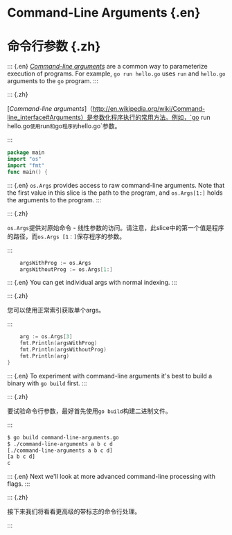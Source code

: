 
# Command-Line Arguments {.en}


# 命令行参数 {.zh}


::: {.en}
[_Command-line arguments_](http://en.wikipedia.org/wiki/Command-line_interface#Arguments)
are a common way to parameterize execution of programs.
For example, `go run hello.go` uses `run` and
`hello.go` arguments to the `go` program.
:::

::: {.zh}

[_Command-line arguments_]（http://en.wikipedia.org/wiki/Command-line_interface#Arguments）是参数化程序执行的常用方法。例如，`go run hello.go`使用`run`和`go`程序的`hello.go`参数。

:::


```go
package main
import "os"
import "fmt"
func main() {
```


::: {.en}
`os.Args` provides access to raw command-line
arguments. Note that the first value in this slice
is the path to the program, and `os.Args[1:]`
holds the arguments to the program.
:::

::: {.zh}

`os.Args`提供对原始命令 - 线性参数的访问。请注意，此slice中的第一个值是程序的路径，而`os.Args [1：]`保存程序的参数。

:::


```go
	argsWithProg := os.Args
	argsWithoutProg := os.Args[1:]
```


::: {.en}
You can get individual args with normal indexing.
:::

::: {.zh}

您可以使用正常索引获取单个args。

:::


```go
	arg := os.Args[3]
	fmt.Println(argsWithProg)
	fmt.Println(argsWithoutProg)
	fmt.Println(arg)
}
```


::: {.en}
To experiment with command-line arguments it's best to
build a binary with `go build` first.
:::

::: {.zh}

要试验命令行参数，最好首先使用`go build`构建二进制文件。

:::


```bash
$ go build command-line-arguments.go
$ ./command-line-arguments a b c d
[./command-line-arguments a b c d]       
[a b c d]
c
```


::: {.en}
Next we'll look at more advanced command-line processing
with flags.
:::

::: {.zh}

接下来我们将看看更高级的带标志的命令行处理。

:::


